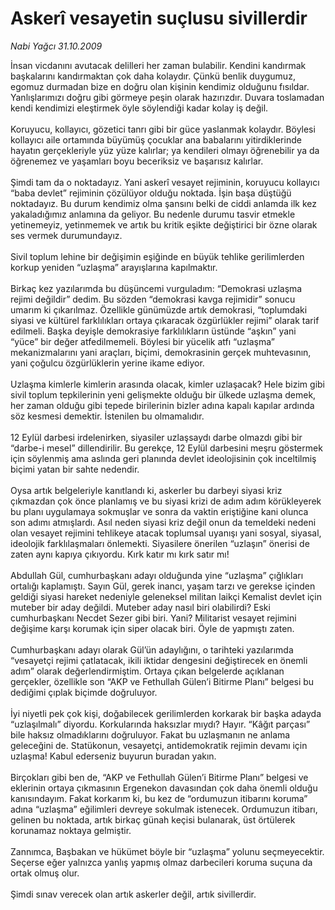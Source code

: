 # Askerî vesayetin suçlusu sivillerdir

*Nabi Yağcı 31.10.2009*

<div class="taraf_structure_2col_1zq">
<div class="margen_n">



 <p>İnsan vicdanını avutacak delilleri her zaman bulabilir. Kendini kandırmak başkalarını kandırmaktan çok daha kolaydır. Çünkü benlik duygumuz, egomuz durmadan bize en doğru olan kişinin kendimiz olduğunu fısıldar. Yanlışlarımızı doğru gibi görmeye peşin olarak hazırızdır. Duvara toslamadan kendi kendimizi eleştirmek öyle söylendiği kadar kolay iş değil. <br/><br/>Koruyucu, kollayıcı, gözetici tanrı gibi bir güce yaslanmak kolaydır. Böylesi kollayıcı aile ortamında büyümüş çocuklar ana babalarını yitirdiklerinde hayatın gerçekleriyle yüz yüze kalırlar; ya kendileri olmayı öğrenebilir ya da öğrenemez ve yaşamları boyu beceriksiz ve başarısız kalırlar. <br/><br/>Şimdi tam da o noktadayız. Yani askerî vesayet rejiminin, koruyucu kollayıcı “baba devlet” rejiminin çözülüyor olduğu noktada. İşin başa düştüğü noktadayız. Bu durum kendimiz olma şansını belki de ciddi anlamda ilk kez yakaladığımız anlamına da geliyor. Bu nedenle durumu tasvir etmekle yetinemeyiz, yetinmemek ve artık bu kritik eşikte değiştirici bir özne olarak ses vermek durumundayız. <br/><br/>Sivil toplum lehine bir değişimin eşiğinde en büyük tehlike gerilimlerden korkup yeniden “uzlaşma” arayışlarına kapılmaktır. <br/><br/>Birkaç kez yazılarımda bu düşüncemi vurguladım: “Demokrasi uzlaşma rejimi değildir” dedim. Bu sözden “demokrasi kavga rejimidir” sonucu umarım ki çıkarılmaz. Özellikle günümüzde artık demokrasi, “toplumdaki siyasi ve kültürel farklılıkları ortaya çıkaracak özgürlükler rejimi” olarak tarif edilmeli. Başka deyişle demokrasiye farklılıkların üstünde “aşkın” yani “yüce” bir değer atfedilmemeli. Böylesi bir yücelik atfı “uzlaşma” mekanizmalarını yani araçları, biçimi, demokrasinin gerçek muhtevasının, yani çoğulcu özgürlüklerin yerine ikame ediyor. <br/><br/>Uzlaşma kimlerle kimlerin arasında olacak, kimler uzlaşacak? Hele bizim gibi sivil toplum tepkilerinin yeni gelişmekte olduğu bir ülkede uzlaşma demek, her zaman olduğu gibi tepede birilerinin bizler adına kapalı kapılar ardında söz kesmesi demektir. İstenilen bu olmamalıdır. <br/><br/>12 Eylül darbesi irdelenirken, siyasiler uzlaşsaydı darbe olmazdı gibi bir “darbe-i mesel” dillendirilir. Bu gerekçe, 12 Eylül darbesini meşru göstermek için söylenmiş ama aslında geri planında devlet ideolojisinin çok inceltilmiş biçimi yatan bir sahte nedendir. <br/><br/>Oysa artık belgeleriyle kanıtlandı ki, askerler bu darbeyi siyasi kriz çıkmazdan çok önce planlamış ve bu siyasi krizi de adım adım körükleyerek bu planı uygulamaya sokmuşlar ve sonra da vaktin eriştiğine kani olunca son adımı atmışlardı. Asıl neden siyasi kriz değil onun da temeldeki nedeni olan vesayet rejimini tehlikeye atacak toplumsal uyanışı yani sosyal, siyasal, ideolojik farklılaşmaları önlemekti. Siyasilere önerilen “uzlaşın” önerisi de zaten aynı kapıya çıkıyordu. Kırk katır mı kırk satır mı! <br/><br/>Abdullah Gül, cumhurbaşkanı adayı olduğunda yine “uzlaşma” çığlıkları ortalığı kaplamıştı. Sayın Gül, gerek inancı, yaşam tarzı ve gerekse içinden geldiği siyasi hareket nedeniyle geleneksel militan laikçi Kemalist devlet için muteber bir aday değildi. Muteber aday nasıl biri olabilirdi? Eski cumhurbaşkanı Necdet Sezer gibi biri. Yani? Militarist vesayet rejimini değişime karşı korumak için siper olacak biri. Öyle de yapmıştı zaten. <br/><br/>Cumhurbaşkanı adayı olarak Gül’ün adaylığını, o tarihteki yazılarımda “vesayetçi rejimi çatlatacak, ikili iktidar dengesini değiştirecek en önemli adım” olarak değerlendirmiştim. Ortaya çıkan belgelerde açıklanan gerçekler, özellikle son “AKP ve Fethullah Gülen’i Bitirme Planı” belgesi bu dediğimi çıplak biçimde doğruluyor. <br/><br/>İyi niyetli pek çok kişi, doğabilecek gerilimlerden korkarak bir başka adayda “uzlaşılmalı” diyordu. Korkularında haksızlar mıydı? Hayır. “Kâğıt parçası” bile haksız olmadıklarını doğruluyor. Fakat bu uzlaşmanın ne anlama geleceğini de. Statükonun, vesayetçi, antidemokratik rejimin devamı için uzlaşma! Kabul ederseniz buyurun buradan yakın. <br/><br/>Birçokları gibi ben de, “AKP ve Fethullah Gülen’i Bitirme Planı” belgesi ve eklerinin ortaya çıkmasının Ergenekon davasından çok daha önemli olduğu kanısındayım. Fakat korkarım ki, bu kez de “ordumuzun itibarını koruma” adına “uzlaşma” eğilimleri devreye sokulmak istenecek. Ordumuzun itibarı, gelinen bu noktada, artık birkaç günah keçisi bulanarak, üst örtülerek korunamaz noktaya gelmiştir. <br/><br/>Zannımca, Başbakan ve hükümet böyle bir “uzlaşma” yolunu seçmeyecektir. Seçerse eğer yalnızca yanlış yapmış olmaz darbecileri koruma suçuna da ortak olmuş olur. <br/><br/>Şimdi sınav verecek olan artık askerler değil, artık sivillerdir.</p>
<br/>
<br/>
<br/>



<br/>


<div id="taraf_not">
</div>

</div>


</div>
